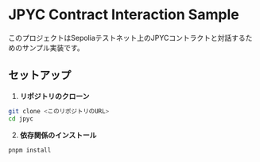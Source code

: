 # JPYC Contract Interaction Sample

このプロジェクトはSepoliaテストネット上のJPYCコントラクトと対話するためのサンプル実装です。

## セットアップ

1. **リポジトリのクローン**
```sh
git clone <このリポジトリのURL>
cd jpyc
```

2. **依存関係のインストール**
```sh
pnpm install
```
